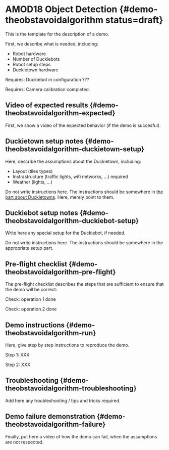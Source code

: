 # AMOD18 Object Detection {#demo-theobstavoidalgorithm status=draft}

This is the template for the description of a demo.

First, we describe what is needed, including:

* Robot hardware
* Number of Duckiebots
* Robot setup steps
* Duckietown hardware

<div class='requirements' markdown="1">

Requires: Duckiebot in configuration ???

Requires: Camera calibration completed.

</div>

## Video of expected results {#demo-theobstavoidalgorithm-expected}

First, we show a video of the expected behavior (if the demo is succesful).

## Duckietown setup notes {#demo-theobstavoidalgorithm-duckietown-setup}

Here, describe the assumptions about the Duckietown, including:

* Layout (tiles types)
* Instrastructure (traffic lights, wifi networks, ...) required
* Weather (lights, ...)

Do not write instructions here. The instructions should be somewhere in [the part about Duckietowns](+opmanual_duckietown#duckietowns). Here, merely point to them.


## Duckiebot setup notes {#demo-theobstavoidalgorithm-duckiebot-setup}

Write here any special setup for the Duckiebot, if needed.


Do not write instructions here. The instructions should be somewhere in the appropriate setup part.


## Pre-flight checklist {#demo-theobstavoidalgorithm-pre-flight}

The pre-flight checklist describes the steps that are sufficient to
ensure that the demo will be correct:

Check: operation 1 done

Check: operation 2 done

## Demo instructions {#demo-theobstavoidalgorithm-run}

Here, give step by step instructions to reproduce the demo.

Step 1: XXX

Step 2: XXX


## Troubleshooting {#demo-theobstavoidalgorithm-troubleshooting}

Add here any troubleshooting / tips and tricks required.

## Demo failure demonstration {#demo-theobstavoidalgorithm-failure}

Finally, put here a video of how the demo can fail, when the assumptions are not respected.
